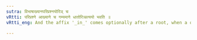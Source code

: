 ```yaml
---
sutra: विभाषाख्यानपरिप्रश्नयोरिञ् च
vRtti: परिप्रश्ने आख्याने च गम्यमाने धातोरिञ्प्रत्ययो भवति ॥
vRtti_eng: And the affix '_in_' comes optionally after a root, when a question and answer is expressed, (as well as '_nvul_' and other affixes ordained by other rules).

---
```

